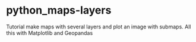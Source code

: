 # python_maps-layers
Tutorial make maps with several layers and plot an image with submaps. All this with Matplotlib and Geopandas
